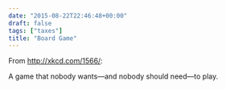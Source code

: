 ```yaml
---
date: "2015-08-22T22:46:48+00:00"
draft: false
tags: ["taxes"]
title: "Board Game"
---
```

From http://xkcd.com/1566/:

A game that nobody wants—and nobody should need—to play.

